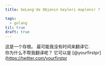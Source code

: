 ```yaml
---
title: GoLang'de Objenin keyleri maplenir ?

tags:
  - golang
til: true
draft: true
---
```


这是一个存根。 最可能我没有时间来翻译它.  
你为什么不帮我翻译呢？ 它可以是 [@yourfirstpr](https://twitter.com/yourfirstpr
